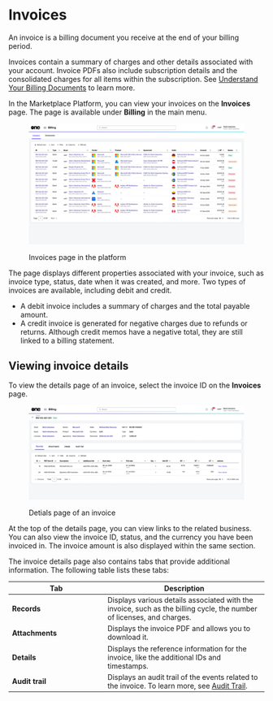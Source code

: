 # Invoices

An invoice is a billing document you receive at the end of your billing period.&#x20;

Invoices contain a summary of charges and other details associated with your account. Invoice PDFs also include subscription details and the consolidated charges for all items within the subscription. See [Understand Your Billing Documents](../understand-your-billing-documents.md) to learn more.

In the Marketplace Platform, you can view your invoices on the **Invoices** page. The page is available under **Billing** in the main menu.

<figure><img src="../../../../.gitbook/assets/invoices_page.png" alt=""><figcaption><p>Invoices page in the platform</p></figcaption></figure>

The page displays different properties associated with your invoice, such as invoice type, status, date when it was created, and more. Two types of invoices are available, including debit and credit.&#x20;

* A debit invoice includes a summary of charges and the total payable amount.&#x20;
* A credit invoice is generated for negative charges due to refunds or returns. Although credit memos have a negative total, they are still linked to a billing statement.

## Viewing invoice details <a href="#subscription-details" id="subscription-details"></a>

To view the details page of an invoice, select the invoice ID on the **Invoices** page.&#x20;

<figure><img src="../../../../.gitbook/assets/invoice_details_page.png" alt=""><figcaption><p>Detials page of an invoice</p></figcaption></figure>

At the top of the details page, you can view links to the related business. You can also view the invoice ID, status, and the currency you have been invoiced in. The invoice amount is also displayed within the same section.

The invoice details page also contains tabs that provide additional information. The following table lists these tabs:

<table><thead><tr><th width="174">Tab</th><th>Description</th></tr></thead><tbody><tr><td><strong>Records</strong></td><td>Displays various details associated with the invoice, such as the billing cycle, the number of licenses, and charges.</td></tr><tr><td><strong>Attachments</strong> </td><td>Displays the invoice PDF and allows you to download it. </td></tr><tr><td><strong>Details</strong> </td><td>Displays the reference information for the invoice, like the additional IDs and timestamps.</td></tr><tr><td><strong>Audit trail</strong></td><td>Displays an audit trail of the events related to the invoice. To learn more, see <a href="../../../settings/audit-trail.md">Audit Trail</a>.</td></tr></tbody></table>
